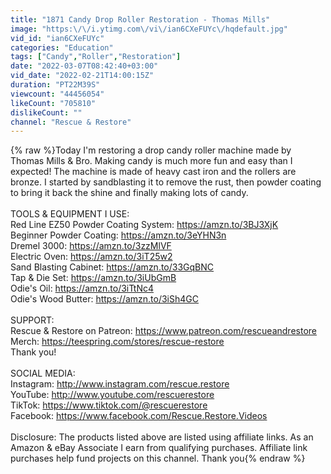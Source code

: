 ```yaml
---
title: "1871 Candy Drop Roller Restoration - Thomas Mills"
image: "https:\/\/i.ytimg.com\/vi\/ian6CXeFUYc\/hqdefault.jpg"
vid_id: "ian6CXeFUYc"
categories: "Education"
tags: ["Candy","Roller","Restoration"]
date: "2022-03-07T08:42:40+03:00"
vid_date: "2022-02-21T14:00:15Z"
duration: "PT22M39S"
viewcount: "44456054"
likeCount: "705810"
dislikeCount: ""
channel: "Rescue & Restore"
---
```

{% raw %}Today I'm restoring a drop candy roller machine made by Thomas Mills &amp; Bro. Making candy is much more fun and easy than I expected! The machine is made of heavy cast iron and the rollers are bronze. I started by sandblasting it to remove the rust, then powder coating to bring it back the shine and finally making lots of candy. <br /><br />TOOLS &amp; EQUIPMENT I USE:<br />Red Line EZ50 Powder Coating System: <a rel="nofollow" target="blank" href="https://amzn.to/3BJ3XjK">https://amzn.to/3BJ3XjK</a><br />Beginner Powder Coating: <a rel="nofollow" target="blank" href="https://amzn.to/3eYHN3n">https://amzn.to/3eYHN3n</a><br />Dremel 3000: <a rel="nofollow" target="blank" href="https://amzn.to/3zzMlVF">https://amzn.to/3zzMlVF</a><br />Electric Oven: <a rel="nofollow" target="blank" href="https://amzn.to/3iT25w2">https://amzn.to/3iT25w2</a><br />Sand Blasting Cabinet: <a rel="nofollow" target="blank" href="https://amzn.to/33GqBNC">https://amzn.to/33GqBNC</a><br />Tap &amp; Die Set: <a rel="nofollow" target="blank" href="https://amzn.to/3iUbGmB">https://amzn.to/3iUbGmB</a><br />Odie's Oil: <a rel="nofollow" target="blank" href="https://amzn.to/3iTtNc4">https://amzn.to/3iTtNc4</a><br />Odie's Wood Butter: <a rel="nofollow" target="blank" href="https://amzn.to/3iSh4GC">https://amzn.to/3iSh4GC</a><br /><br />SUPPORT:<br />Rescue &amp; Restore on Patreon: <a rel="nofollow" target="blank" href="https://www.patreon.com/rescueandrestore">https://www.patreon.com/rescueandrestore</a><br />Merch: <a rel="nofollow" target="blank" href="https://teespring.com/stores/rescue-restore">https://teespring.com/stores/rescue-restore</a><br />Thank you!<br /><br />SOCIAL MEDIA: <br />Instagram: <a rel="nofollow" target="blank" href="http://www.instagram.com/rescue.restore">http://www.instagram.com/rescue.restore</a><br />YouTube: <a rel="nofollow" target="blank" href="http://www.youtube.com/rescuerestore">http://www.youtube.com/rescuerestore</a><br />TikTok: <a rel="nofollow" target="blank" href="https://www.tiktok.com/@rescuerestore">https://www.tiktok.com/@rescuerestore</a> <br />Facebook: <a rel="nofollow" target="blank" href="https://www.facebook.com/Rescue.Restore.Videos">https://www.facebook.com/Rescue.Restore.Videos</a><br /><br />Disclosure: The products listed above are listed using affiliate links. As an Amazon &amp; eBay Associate I earn from qualifying purchases. Affiliate link purchases help fund projects on this channel. Thank you{% endraw %}
